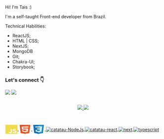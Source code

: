 Hi! I'm Tais :)

I'm a self-taught Front-end developer from Brazil.

Technical Habilities:
- ReactJS;
- HTML | CSS;
- NextJS;
- MongoDB
- Git;
- Chakra-UI;
- Storybook;

### Let's connect 👇
  
<div> 
  <a href ="mailto:taisbronca@gmail.com"><img src="https://img.shields.io/badge/-Gmail-%23333?style=for-the-badge&logo=gmail&logoColor=white" target="_blank"></a>
  <a href="https://www.linkedin.com/in/tais-bronca" target="_blank"><img src="https://img.shields.io/badge/-LinkedIn-%230077B5?style=for-the-badge&logo=linkedin&logoColor=white" target="_blank"></a> 
 
</div>

##

<div align="center">
  <a href="https://github.com/taisbronca">
  <img height="150em" src="https://github-readme-stats.vercel.app/api?username=taisbronca&show_icons=true&theme=dracula&include_all_commits=true&count_private=true"/>
  <img height="150em" src="https://github-readme-stats.vercel.app/api/top-langs/?username=taisbronca&layout=compact&langs_count=7&theme=dracula"/>
</div>

##

<div style="display: inline_block""><br>
  <img align="center" alt="catatau-Js" height="30" width="40" src="https://raw.githubusercontent.com/devicons/devicon/master/icons/javascript/javascript-plain.svg">
  <img align="center" alt="catatau-HTML" height="30" width="40" src="https://raw.githubusercontent.com/devicons/devicon/master/icons/html5/html5-original.svg">
  <img align="center" alt="catatau-CSS" height="30" width="40" src="https://raw.githubusercontent.com/devicons/devicon/master/icons/css3/css3-original.svg">
  <img align="center" alt="catatau-NodeJs" height="30" width="40" src="https://cdn.jsdelivr.net/gh/devicons/devicon/icons/nodejs/nodejs-original.svg">
  <img align="center" alt="catatau-react" height="30" width="40" src="https://cdn.jsdelivr.net/gh/devicons/devicon/icons/react/react-original.svg">
  <img align="center" alt="next" height="30" width="40" src="https://cdn.jsdelivr.net/gh/devicons/devicon/icons/nextjs/nextjs-original.svg" />
  <img align="center" alt="typescript" height="30" width="40" src="https://cdn.jsdelivr.net/gh/devicons/devicon/icons/typescript/typescript-original.svg" />
</div>

